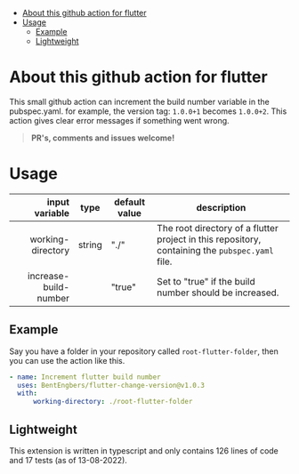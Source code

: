 - [About this github action for flutter](#about-this-github-action-for-flutter)
- [Usage](#usage)
  - [Example](#example)
  - [Lightweight](#lightweight)

# About this github action for flutter
This small github action can increment the build number variable in the pubspec.yaml.
for example, the version tag: `1.0.0+1` becomes `1.0.0+2`.
This action gives clear error messages if something went wrong.

 > **PR's, comments and issues welcome!**
 
# Usage

|        input variable | type   | default value | description                                                                                     |
| --------------------: | ------ | ------------- | ----------------------------------------------------------------------------------------------- |
|     working-directory | string | "./"          | The root directory of a flutter project in this repository, containing the `pubspec.yaml` file. |
| increase-build-number |        | "true"        | Set to "true" if the build number should be increased.                                          |

## Example 
Say you have a folder in your repository called `root-flutter-folder`, then you can use the action like this.
``` yaml
- name: Increment flutter build number
  uses: BentEngbers/flutter-change-version@v1.0.3
  with:
      working-directory: ./root-flutter-folder
```

## Lightweight
This extension is written in typescript and only contains 126 lines of code and 17 tests (as of 13-08-2022).



